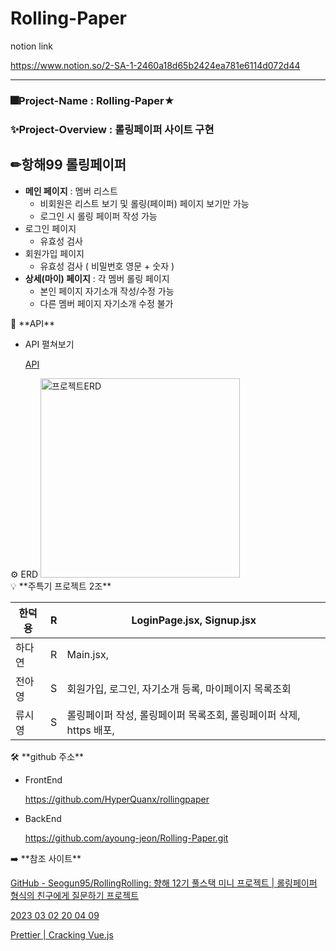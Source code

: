 # Rolling-Paper

notion link

https://www.notion.so/2-SA-1-2460a18d65b2424ea781e6114d072d44

----------------------------------------------------------------



### 🎆**Project-Name : Rolling-Paper★**

### ✨Project-Overview : 롤링페이퍼 사이트 구현

</aside>

## ✏**항해99 롤링페이퍼**

- **메인 페이지** : 멤버 리스트
    - 비회원은 리스트 보기 및 롤링(페이퍼) 페이지 보기만 가능
    - 로그인 시 롤링 페이퍼 작성 가능
- 로그인 페이지
    - 유효성 검사
- 회원가입 페이지
    - 유효성 검사 ( 비밀번호 영문 + 숫자 )
- **상세(마이) 페이지** : 각 멤버 롤링 페이지
    - 본인 페이지 자기소개 작성/수정 가능
    - 다른 멤버 페이지 자기소개 수정 불가

<aside>
🚪 **API**

</aside>

- API 펼쳐보기
    
    [API](https://www.notion.so/93726aa6bb8c4024b0bbdf3556841864?pvs=21)
    

<aside>
⚙ ERD
<img width="319" alt="프로젝트ERD" src="https://github.com/seeyoungryu/Rolling-Paper/assets/140057709/f60667e4-4194-4af2-9b09-45bdf23fb722">

</aside>



<aside>
💡 **주특기 프로젝트 2조**

</aside>

| 한덕용 | R | LoginPage.jsx, Signup.jsx |
| --- | --- | --- |
| 하다연 | R | Main.jsx,  |
| 전아영 | S | 회원가입, 로그인, 자기소개 등록, 마이페이지 목록조회 |
| 류시영 | S | 롤링페이퍼 작성, 롤링페이퍼 목록조회, 롤링페이퍼 삭제, https 배포,  |

<aside>
🛠 **github 주소**

</aside>

- FrontEnd
    
    https://github.com/HyperQuanx/rollingpaper
    
- BackEnd
    
    https://github.com/ayoung-jeon/Rolling-Paper.git
    

<aside>
➡️ **참조 사이트**

</aside>

[GitHub - Seogun95/RollingRolling: 향해 12기 풀스택 미니 프로젝트 | 롤링페이퍼 형식의 친구에게 질문하기 프로젝트](https://github.com/Seogun95/RollingRolling#technologies--tools-be)

[2023 03 02 20 04 09](https://www.youtube.com/watch?v=Sp30bkW_I4M)

[Prettier | Cracking Vue.js](https://joshua1988.github.io/vue-camp/format/prettier.html#husky%E1%84%85%E1%85%B3%E1%86%AF-%E1%84%89%E1%85%A1%E1%84%8B%E1%85%AD%E1%86%BC%E1%84%92%E1%85%A1%E1%84%8B%E1%85%A7-commit-%E1%84%8C%E1%85%A5%E1%86%AB%E1%84%8B%E1%85%A6-prettier-%E1%84%8C%E1%85%A5%E1%86%AB%E1%84%8E%E1%85%A6-%E1%84%91%E1%85%A1%E1%84%8B%E1%85%B5%E1%86%AF%E1%84%8B%E1%85%A6-%E1%84%8C%E1%85%A5%E1%86%A8%E1%84%8B%E1%85%AD%E1%86%BC%E1%84%92%E1%85%A1%E1%84%80%E1%85%B5)
